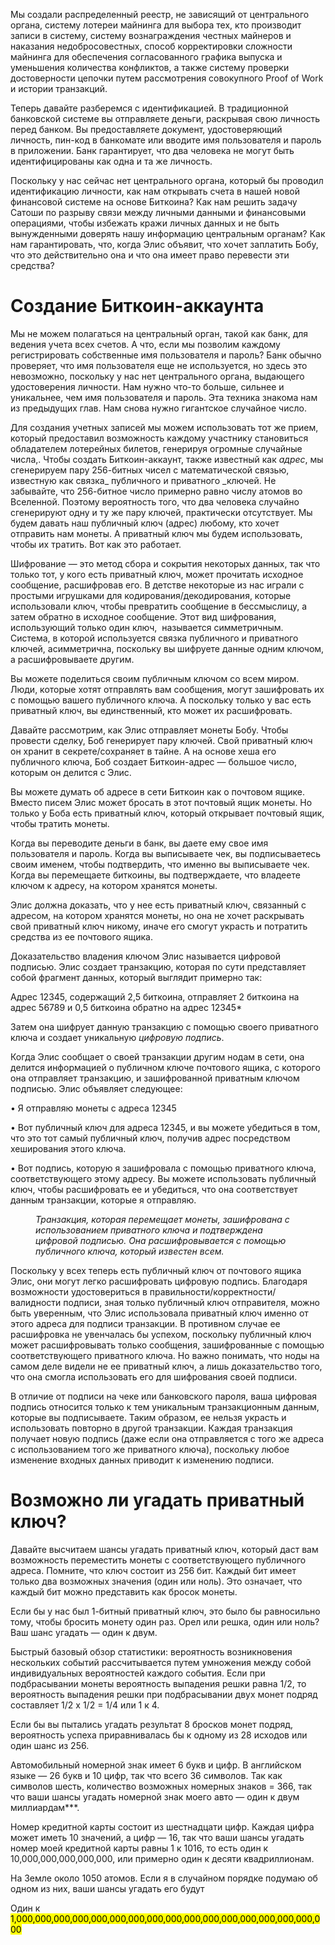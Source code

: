  

Мы создали распределенный реестр, не зависящий от центрального органа, систему лотереи майнинга для выбора тех, кто производит записи в систему, систему вознаграждения честных майнеров и наказания недобросовестных, способ корректировки сложности майнинга для обеспечения согласованного графика выпуска и уменьшения количества конфликтов, а также систему проверки достоверности цепочки путем рассмотрения совокупного Proof of Work и истории транзакций.

Теперь давайте разберемся с идентификацией. В традиционной банковской системе вы отправляете деньги, раскрывая свою личность перед банком. Вы предоставляете документ, удостоверяющий личность, пин-код в банкомате или вводите имя пользователя и пароль в приложении. Банк гарантирует, что два человека не могут быть идентифицированы как одна и та же личность.

Поскольку у нас сейчас нет центрального органа, который бы проводил идентификацию личности, как нам открывать счета в нашей новой финансовой системе на основе Биткоина? Как нам решить задачу Сатоши по разрыву связи между личными данными и финансовыми операциями, чтобы избежать кражи личных данных и не быть вынужденными доверять нашу информацию центральным органам? Как нам гарантировать, что, когда Элис объявит, что хочет заплатить Бобу, что это действительно она и что она имеет право перевести эти средства?

<h1 id="%D1%81%D0%BE%D0%B7%D0%B4%D0%B0%D0%BD%D0%B8%D0%B5-%D0%B1%D0%B8%D1%82%D0%BA%D0%BE%D0%B8%D0%BD-%D0%B0%D0%BA%D0%BA%D0%B0%D1%83%D0%BD%D1%82%D0%B0">Создание Биткоин-аккаунта</h1>

Мы не можем полагаться на центральный орган, такой как банк, для ведения учета всех счетов. А что, если мы позволим каждому регистрировать собственные имя пользователя и пароль? Банк обычно проверяет, что имя пользователя еще не используется, но здесь это невозможно, поскольку у нас нет центрального органа, выдающего удостоверения личности. Нам нужно что-то больше, сильнее и уникальнее, чем имя пользователя и пароль. Эта техника знакома нам из предыдущих глав. Нам снова нужно гигантское случайное число.

Для создания учетных записей мы можем использовать тот же прием, который предоставил возможность каждому участнику становиться обладателем лотерейных билетов, генерируя огромные случайные числа,. Чтобы создать Биткоин-аккаунт, также известный как _адрес_, мы сгенерируем пару 256-битных чисел с математической связью, известную как связка_ публичного и приватного _ключей. Не забывайте, что 256-битное число примерно равно числу атомов во Вселенной. Поэтому вероятность того, что два человека случайно сгенерируют одну и ту же пару ключей, практически отсутствует. Мы будем давать наш публичный ключ (адрес) любому, кто хочет отправить нам монеты. А приватный ключ мы будем использовать, чтобы их тратить. Вот как это работает.

Шифрование — это метод сбора и сокрытия некоторых данных, так что только тот, у кого есть приватный ключ, может прочитать исходное сообщение, расшифровав его. В детстве некоторые из нас играли с простыми игрушками для кодирования/декодирования, которые использовали ключ, чтобы превратить сообщение в бессмыслицу, а затем обратно в исходное сообщение. Этот вид шифрования, использующий только один ключ, &nbsp;называется симметричным. Система, в которой используется связка публичного и приватного ключей, асимметрична, поскольку вы шифруете данные одним ключом, а расшифровываете другим.

Вы можете поделиться своим публичным ключом со всем миром. Люди, которые хотят отправлять вам сообщения, могут зашифровать их с помощью вашего публичного ключа. А поскольку только у вас есть приватный ключ, вы единственный, кто может их расшифровать.

Давайте рассмотрим, как Элис отправляет монеты Бобу. Чтобы провести сделку, Боб генерирует пару ключей. Свой приватный ключ он хранит в секрете/сохраняет в тайне. А на основе хеша его публичного ключа, Боб создает Биткоин-адрес — большое число, которым он делится с Элис.

Вы можете думать об адресе в сети Биткоин как о почтовом ящике. Вместо писем Элис может бросать в этот почтовый ящик монеты. Но только у Боба есть приватный ключ, который открывает почтовый ящик, чтобы тратить монеты.

Когда вы переводите деньги в банк, вы даете ему свое имя пользователя и пароль. Когда вы выписываете чек, вы подписываетесь своим именем, чтобы подтвердить, что именно вы выписываете чек. Когда вы перемещаете биткоины, вы подтверждаете, что владеете ключом к адресу, на котором хранятся монеты.

Элис должна доказать, что у нее есть приватный ключ, связанный с адресом, на котором хранятся монеты, но она не хочет раскрывать свой приватный ключ никому, иначе его смогут украсть и потратить средства из ее почтового ящика.

Доказательство владения ключом Элис называется цифровой подписью. Элис создает транзакцию, которая по сути представляет собой фрагмент данных, который выглядит примерно так:

Адрес 12345, содержащий 2,5 биткоина, отправляет 2 биткоина на адрес 56789 и 0,5 биткоина обратно на адрес 12345\*

Затем она шифрует данную транзакцию с помощью своего приватного ключа и создает уникальную _цифровую подпись_.

Когда Элис сообщает о своей транзакции другим нодам в сети, она делится информацией о публичном ключе почтового ящика, с которого она отправляет транзакцию, и зашифрованной приватным ключом подписью. Элис объявляет следующее:

•	Я отправляю монеты с адреса 12345

•	Вот публичный ключ для адреса 12345, и вы можете убедиться в том, что это тот самый публичный ключ, получив адрес посредством хеширования этого ключа.

•	Вот подпись, которую я зашифровала с помощью приватного ключа, соответствующего этому адресу. Вы можете использовать публичный ключ, чтобы расшифровать ее и убедиться, что она соответствует данным транзакции, которые я отправляю.

<figure class="kg-card kg-image-card kg-card-hascaption"><img alt="" class="kg-image" loading="lazy" src="https://lh4.googleusercontent.com/NBBcHYYj2SV0fAt0vzaJEz-C-roEZ48v3hp-rIIiIB_lytWKbnhuZvBto9VTQmNZ7LwUP1j13ojAlgFR3U4fsSs6wSdPOmn2vu6dL7Q2KTVfRe2-mL-Y7elU4Cn_zPOZ7tRTw3nm"/><figcaption><em>Транзакция, которая перемещает монеты, зашифрована с использованием приватного ключа и подтверждена цифровой подписью. Она расшифровывается с помощью публичного ключа, который известен всем.</em></figcaption></figure>

Поскольку у всех теперь есть публичный ключ от почтового ящика Элис, они могут легко расшифровать цифровую подпись. Благодаря возможности удостовериться в правильности/корректности/валидности подписи, зная только публичный ключ отправителя, можно быть уверенным, что Элис использовала приватный ключ именно от этого адреса для подписи транзакции. В противном случае ее расшифровка не увенчалась бы успехом, поскольку публичный ключ может расшифровывать только сообщения, зашифрованные с помощью соответствующего приватного ключа. Но важно понимать, что ноды на самом деле видели не ее приватный ключ, а лишь доказательство того, что она смогла использовать его для шифрования своей подписи.

В отличие от подписи на чеке или банковского пароля, ваша цифровая подпись относится только к тем уникальным транзакционным данным, которые вы подписываете. Таким образом, ее нельзя украсть и использовать повторно в другой транзакции. Каждая транзакция получает новую подпись (даже если она отправляется с того же адреса с использованием того же приватного ключа), поскольку любое изменение входных данных приводит к изменению подписи.

<h1 id="%D0%B2%D0%BE%D0%B7%D0%BC%D0%BE%D0%B6%D0%BD%D0%BE-%D0%BB%D0%B8-%D1%83%D0%B3%D0%B0%D0%B4%D0%B0%D1%82%D1%8C-%D0%BF%D1%80%D0%B8%D0%B2%D0%B0%D1%82%D0%BD%D1%8B%D0%B9-%D0%BA%D0%BB%D1%8E%D1%87">Возможно ли угадать приватный ключ?</h1>

Давайте высчитаем шансы угадать приватный ключ, который даст вам возможность переместить монеты c соответствующего публичного адреса. Помните, что ключ состоит из 256 бит. Каждый бит имеет только два возможных значения (один или ноль). Это означает, что каждый бит можно представить как бросок монеты.

Если бы у нас был 1-битный приватный ключ, это было бы равносильно тому, чтобы бросить монету один раз. Орел или решка, один или ноль? Ваш шанс угадать — один к двум.

Быстрый базовый обзор статистики: вероятность возникновения нескольких событий рассчитывается путем умножения между собой индивидуальных вероятностей каждого события. Если при подбрасывании монеты вероятность выпадения решки равна 1/2, то вероятность выпадения решки при подбрасывании двух монет подряд составляет 1/2 x 1/2 = 1/4 или 1 к 4.

Если бы вы пытались угадать результат 8 бросков монет подряд, вероятность успеха приравнивалась бы к одному из 28 исходов или один шанс из 256.

Автомобильный номерной знак имеет 6 букв и цифр. В английском языке — 26 букв и 10 цифр, так что всего 36 символов. Так как символов шесть, количество возможных номерных знаков = 366, так что ваши шансы угадать номерной знак моего авто — один к двум миллиардам\*\*\*.

Номер кредитной карты состоит из шестнадцати цифр. Каждая цифра может иметь 10 значений, а цифр — 16, так что ваши шансы угадать номер моей кредитной карты равны 1 к 1016, то есть один к 10,000,000,000,000,000, или примерно один к десяти квадриллионам.

На Земле около 1050 атомов. Если я в случайном порядке подумаю об одном из них, ваши шансы угадать его будут

<!--kg-card-begin: markdown-->

Один к <mark>1,000,000,000,000,000,000,000,000,000,000,000,000,000,000,000,000,000</mark>
